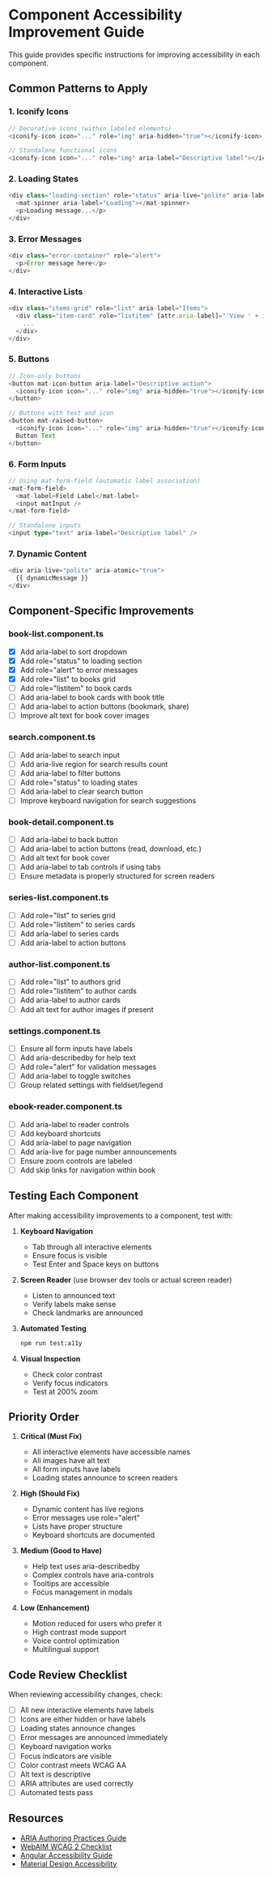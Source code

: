 # Component Accessibility Improvement Guide

This guide provides specific instructions for improving accessibility in each component.

## Common Patterns to Apply

### 1. Iconify Icons
```typescript
// Decorative icons (within labeled elements)
<iconify-icon icon="..." role="img" aria-hidden="true"></iconify-icon>

// Standalone functional icons
<iconify-icon icon="..." role="img" aria-label="Descriptive label"></iconify-icon>
```

### 2. Loading States
```typescript
<div class="loading-section" role="status" aria-live="polite" aria-label="Loading content">
  <mat-spinner aria-label="Loading"></mat-spinner>
  <p>Loading message...</p>
</div>
```

### 3. Error Messages
```typescript
<div class="error-container" role="alert">
  <p>Error message here</p>
</div>
```

### 4. Interactive Lists
```typescript
<div class="items-grid" role="list" aria-label="Items">
  <div class="item-card" role="listitem" [attr.aria-label]="'View ' + item.name">
    ...
  </div>
</div>
```

### 5. Buttons
```typescript
// Icon-only buttons
<button mat-icon-button aria-label="Descriptive action">
  <iconify-icon icon="..." role="img" aria-hidden="true"></iconify-icon>
</button>

// Buttons with text and icon
<button mat-raised-button>
  <iconify-icon icon="..." role="img" aria-hidden="true"></iconify-icon>
  Button Text
</button>
```

### 6. Form Inputs
```typescript
// Using mat-form-field (automatic label association)
<mat-form-field>
  <mat-label>Field Label</mat-label>
  <input matInput />
</mat-form-field>

// Standalone inputs
<input type="text" aria-label="Descriptive label" />
```

### 7. Dynamic Content
```typescript
<div aria-live="polite" aria-atomic="true">
  {{ dynamicMessage }}
</div>
```

## Component-Specific Improvements

### book-list.component.ts
- [x] Add aria-label to sort dropdown
- [x] Add role="status" to loading section
- [x] Add role="alert" to error messages
- [x] Add role="list" to books grid
- [ ] Add role="listitem" to book cards
- [ ] Add aria-label to book cards with book title
- [ ] Add aria-label to action buttons (bookmark, share)
- [ ] Improve alt text for book cover images

### search.component.ts
- [ ] Add aria-label to search input
- [ ] Add aria-live region for search results count
- [ ] Add aria-label to filter buttons
- [ ] Add role="status" to loading states
- [ ] Add aria-label to clear search button
- [ ] Improve keyboard navigation for search suggestions

### book-detail.component.ts
- [ ] Add aria-label to back button
- [ ] Add aria-label to action buttons (read, download, etc.)
- [ ] Add alt text for book cover
- [ ] Add aria-label to tab controls if using tabs
- [ ] Ensure metadata is properly structured for screen readers

### series-list.component.ts
- [ ] Add role="list" to series grid
- [ ] Add role="listitem" to series cards
- [ ] Add aria-label to series cards
- [ ] Add aria-label to action buttons

### author-list.component.ts
- [ ] Add role="list" to authors grid
- [ ] Add role="listitem" to author cards
- [ ] Add aria-label to author cards
- [ ] Add alt text for author images if present

### settings.component.ts
- [ ] Ensure all form inputs have labels
- [ ] Add aria-describedby for help text
- [ ] Add role="alert" for validation messages
- [ ] Add aria-label to toggle switches
- [ ] Group related settings with fieldset/legend

### ebook-reader.component.ts
- [ ] Add aria-label to reader controls
- [ ] Add keyboard shortcuts
- [ ] Add aria-label to page navigation
- [ ] Add aria-live for page number announcements
- [ ] Ensure zoom controls are labeled
- [ ] Add skip links for navigation within book

## Testing Each Component

After making accessibility improvements to a component, test with:

1. **Keyboard Navigation**
   - Tab through all interactive elements
   - Ensure focus is visible
   - Test Enter and Space keys on buttons

2. **Screen Reader** (use browser dev tools or actual screen reader)
   - Listen to announced text
   - Verify labels make sense
   - Check landmarks are announced

3. **Automated Testing**
   ```bash
   npm run test:a11y
   ```

4. **Visual Inspection**
   - Check color contrast
   - Verify focus indicators
   - Test at 200% zoom

## Priority Order

1. **Critical (Must Fix)**
   - All interactive elements have accessible names
   - All images have alt text
   - All form inputs have labels
   - Loading states announce to screen readers

2. **High (Should Fix)**
   - Dynamic content has live regions
   - Error messages use role="alert"
   - Lists have proper structure
   - Keyboard shortcuts are documented

3. **Medium (Good to Have)**
   - Help text uses aria-describedby
   - Complex controls have aria-controls
   - Tooltips are accessible
   - Focus management in modals

4. **Low (Enhancement)**
   - Motion reduced for users who prefer it
   - High contrast mode support
   - Voice control optimization
   - Multilingual support

## Code Review Checklist

When reviewing accessibility changes, check:

- [ ] All new interactive elements have labels
- [ ] Icons are either hidden or have labels
- [ ] Loading states announce changes
- [ ] Error messages are announced immediately
- [ ] Keyboard navigation works
- [ ] Focus indicators are visible
- [ ] Color contrast meets WCAG AA
- [ ] Alt text is descriptive
- [ ] ARIA attributes are used correctly
- [ ] Automated tests pass

## Resources

- [ARIA Authoring Practices Guide](https://www.w3.org/WAI/ARIA/apg/)
- [WebAIM WCAG 2 Checklist](https://webaim.org/standards/wcag/checklist)
- [Angular Accessibility Guide](https://angular.dev/best-practices/a11y)
- [Material Design Accessibility](https://m2.material.io/design/usability/accessibility.html)
